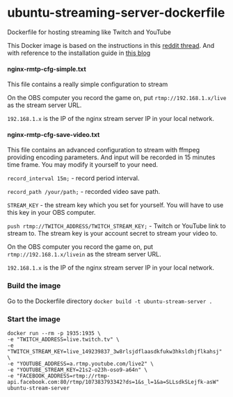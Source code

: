 # ubuntu-streaming-server-dockerfile
Dockerfile for hosting streaming like Twitch and YouTube


This Docker image is based on the instructions in this [reddit thread](https://www.reddit.com/r/Twitch/comments/42a25b/streaming_to_twitch_and_youtube_gaming/). And with reference to the installation guide in [this blog](https://blog.manhim.net/2015/01/live-streaming-using-a-computer-and-a-ubuntu-server-to-twitch-tv/)



#### nginx-rmtp-cfg-simple.txt
This file contains a really simple configuration to stream

On the OBS computer you record the game on, put `rtmp://192.168.1.x/live` as the stream server URL.

`192.168.1.x` is the IP of the nginx stream server IP in your local network.



#### nginx-rmtp-cfg-save-video.txt
This file contains an advanced configuration to stream with ffmpeg providing encoding parameters. And input will be recorded in 15 minutes time frame. You may modify it yourself to your need.

`record_interval 15m;` - record period interval.

`record_path /your/path;` - recorded video save path.

`STREAM_KEY` - the stream key which you set for yourself. You will have to use this key in your OBS computer.

`push rtmp://TWITCH_ADDRESS/TWITCH_STREAM_KEY;` - Twitch or YouTube link to stream to. The stream key is your account secret to stream your video to.

On the OBS computer you record the game on, put `rtmp://192.168.1.x/livein` as the stream server URL.

`192.168.1.x` is the IP of the nginx stream server IP in your local network.


### Build the image
Go to the Dockerfile directory
`docker build -t ubuntu-stream-server .`

### Start the image
```
docker run --rm -p 1935:1935 \
-e "TWITCH_ADDRESS=live.twitch.tv" \
-e "TWITCH_STREAM_KEY=live_149239837_3w8rlsjdflaasdkfukw3hksldhjflkahsj" \
-e "YOUTUBE_ADDRESS=a.rtmp.youtube.com/live2" \
-e "YOUTUBE_STREAM_KEY=21s2-o23h-oso9-a64n" \
-e "FACEBOOK_ADDRESS=rtmp://rtmp-api.facebook.com:80/rtmp/107383793342?ds=1&s_l=1&a=SLLsdkSLejfk-asW"
ubuntu-stream-server
```
